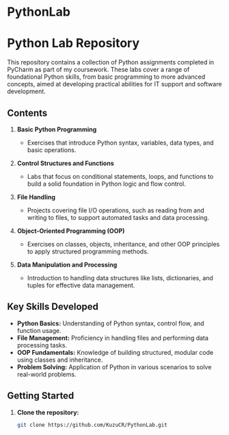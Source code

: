 # PythonLab
# Python Lab Repository

This repository contains a collection of Python assignments completed in PyCharm as part of my coursework. These labs cover a range of foundational Python skills, from basic programming to more advanced concepts, aimed at developing practical abilities for IT support and software development.

## Contents

1. **Basic Python Programming**
   - Exercises that introduce Python syntax, variables, data types, and basic operations.

2. **Control Structures and Functions**
   - Labs that focus on conditional statements, loops, and functions to build a solid foundation in Python logic and flow control.

3. **File Handling**
   - Projects covering file I/O operations, such as reading from and writing to files, to support automated tasks and data processing.

4. **Object-Oriented Programming (OOP)**
   - Exercises on classes, objects, inheritance, and other OOP principles to apply structured programming methods.

5. **Data Manipulation and Processing**
   - Introduction to handling data structures like lists, dictionaries, and tuples for effective data management.

## Key Skills Developed

- **Python Basics:** Understanding of Python syntax, control flow, and function usage.
- **File Management:** Proficiency in handling files and performing data processing tasks.
- **OOP Fundamentals:** Knowledge of building structured, modular code using classes and inheritance.
- **Problem Solving:** Application of Python in various scenarios to solve real-world problems.

## Getting Started

1. **Clone the repository:**
   ```bash
   git clone https://github.com/KuzuCR/PythonLab.git
